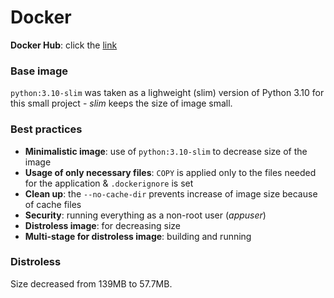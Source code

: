 # Docker

**Docker Hub**: click the [link](https://hub.docker.com/r/nickolaus899/python-msk-time)

### Base image
`python:3.10-slim` was taken as a lighweight (slim) version
of Python 3.10 for this small project - *slim* keeps
the size of image small.



### Best practices
* **Minimalistic image**: use of `python:3.10-slim` to decrease size
of the image
* **Usage of only necessary files**: `COPY` is applied only
to the files needed for the application & `.dockerignore`
is set
* **Clean up**: the `--no-cache-dir` prevents
increase of image size because of cache files 
* **Security**: running everything as a non-root user (*appuser*)
* **Distroless image**: for decreasing size
* **Multi-stage for distroless image**: building and running


### Distroless
Size decreased from 139MB to 57.7MB.
